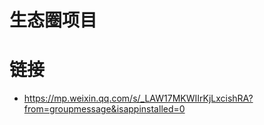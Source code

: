 # 生态圈项目

# 链接

- https://mp.weixin.qq.com/s/_LAW17MKWIIrKjLxcishRA?from=groupmessage&isappinstalled=0